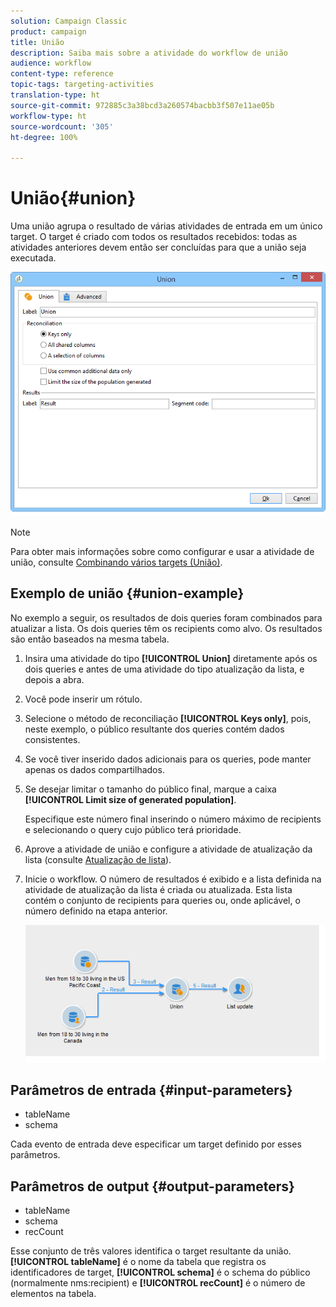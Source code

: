 ```yaml
---
solution: Campaign Classic
product: campaign
title: União
description: Saiba mais sobre a atividade do workflow de união
audience: workflow
content-type: reference
topic-tags: targeting-activities
translation-type: ht
source-git-commit: 972885c3a38bcd3a260574bacbb3f507e11ae05b
workflow-type: ht
source-wordcount: '305'
ht-degree: 100%

---
```



# União{#union}

Uma união agrupa o resultado de várias atividades de entrada em um único target. O target é criado com todos os resultados recebidos: todas as atividades anteriores devem então ser concluídas para que a união seja executada.

![](assets/s_user_segmentation_union.png)

>[!NOTE]
>
>Para obter mais informações sobre como configurar e usar a atividade de união, consulte [Combinando vários targets (União)](../../workflow/using/targeting-data.md#combining-several-targets--union-).

## Exemplo de união {#union-example}

No exemplo a seguir, os resultados de dois queries foram combinados para atualizar a lista. Os dois queries têm os recipients como alvo. Os resultados são então baseados na mesma tabela.

1. Insira uma atividade do tipo **[!UICONTROL Union]** diretamente após os dois queries e antes de uma atividade do tipo atualização da lista, e depois a abra.
1. Você pode inserir um rótulo.
1. Selecione o método de reconciliação **[!UICONTROL Keys only]**, pois, neste exemplo, o público resultante dos queries contém dados consistentes.
1. Se você tiver inserido dados adicionais para os queries, pode manter apenas os dados compartilhados.
1. Se desejar limitar o tamanho do público final, marque a caixa **[!UICONTROL Limit size of generated population]**.

   Especifique este número final inserindo o número máximo de recipients e selecionando o query cujo público terá prioridade.

1. Aprove a atividade de união e configure a atividade de atualização da lista (consulte [Atualização de lista](../../workflow/using/list-update.md)).
1. Inicie o workflow. O número de resultados é exibido e a lista definida na atividade de atualização da lista é criada ou atualizada. Esta lista contém o conjunto de recipients para queries ou, onde aplicável, o número definido na etapa anterior.

   ![](assets/union_example.png)

## Parâmetros de entrada {#input-parameters}

* tableName
* schema

Cada evento de entrada deve especificar um target definido por esses parâmetros.

## Parâmetros de output {#output-parameters}

* tableName
* schema
* recCount

Esse conjunto de três valores identifica o target resultante da união. **[!UICONTROL tableName]** é o nome da tabela que registra os identificadores de target, **[!UICONTROL schema]** é o schema do público (normalmente nms:recipient) e **[!UICONTROL recCount]** é o número de elementos na tabela.
